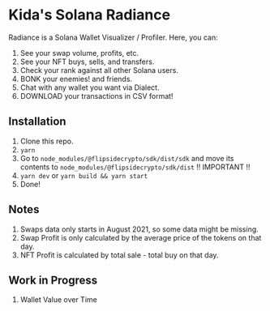 # Kida's Solana Radiance

Radiance is a Solana Wallet Visualizer / Profiler. Here, you can:

1. See your swap volume, profits, etc.
2. See your NFT buys, sells, and transfers.
3. Check your rank against all other Solana users.
4. BONK your enemies! and friends.
5. Chat with any wallet you want via Dialect.
6. DOWNLOAD your transactions in CSV format!

## Installation

1. Clone this repo.
2. ```yarn```
3. Go to ``node_modules/@flipsidecrypto/sdk/dist/sdk`` and move its contents to ``node_modules/@flipsidecrypto/sdk/dist`` !! IMPORTANT !!
4. ```yarn dev``` or ```yarn build && yarn start```
5. Done!

## Notes

1. Swaps data only starts in August 2021, so some data might be missing.
2. Swap Profit is only calculated by the average price of the tokens on that day.
3. NFT Profit is calculated by total sale - total buy on that day.

## Work in Progress

1. Wallet Value over Time
